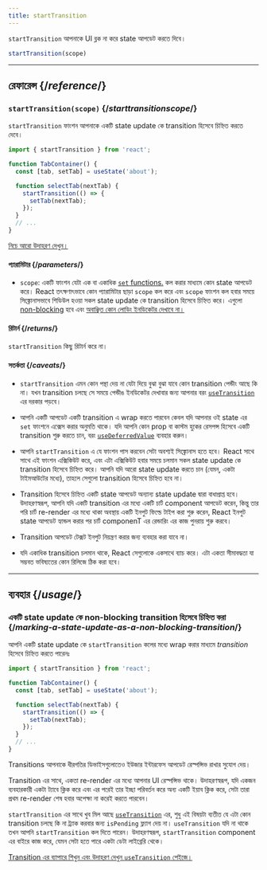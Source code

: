 ```yaml
---
title: startTransition
---
```


<Intro>

`startTransition` আপনাকে UI ব্লক না করে state আপডেট করতে দিবে।

```js
startTransition(scope)
```

</Intro>

<InlineToc />

---

## রেফারেন্স {/*reference*/}

### `startTransition(scope)` {/*starttransitionscope*/}

`startTransition` ফাংশন আপনাকে একটি state update কে transition হিসেবে চিহ্নিত করতে দেবে।

```js {7,9}
import { startTransition } from 'react';

function TabContainer() {
  const [tab, setTab] = useState('about');

  function selectTab(nextTab) {
    startTransition(() => {
      setTab(nextTab);
    });
  }
  // ...
}
```

[নিচে আরো উদাহরণ দেখুন।](#usage)

#### প্যারামিটার {/*parameters*/}

* `scope`: একটি ফাংশন যেটা এক বা একাধিক [`set` functions.](/reference/react/useState#setstate) কল করার মাধ্যমে কোন state আপডেট করে। React তৎক্ষণাৎভাবে কোন প্যারামিটার ছাড়া `scope` কল করে এবং `scope` ফাংশন কল হবার সময়ে সিঙ্ক্রোনাসভাবে শিডিউল হওয়া সকল state update কে transition হিসেবে চিহ্নিত করে। এগুলো [non-blocking](/reference/react/useTransition#marking-a-state-update-as-a-non-blocking-transition) হবে এবং [অবাঞ্ছিত কোন লোডিং ইনডিকেটর দেখাবে না।](/reference/react/useTransition#preventing-unwanted-loading-indicators)

#### রিটার্ন {/*returns*/}

`startTransition` কিছু রিটার্ন করে না।

#### সতর্কতা {/*caveats*/}

* `startTransition` এমন কোন পন্থা দেয় না যেটা দিয়ে বুঝা বুঝা যাবে কোন transition পেন্ডীং আছে কি না। যখন transition চলছে সে সময়ে পেন্ডীঙ ইনডিকেটর দেখাবার জন্য আপনার বরং [`useTransition`](/reference/react/useTransition) এর দরকার পড়বে।

* আপনি একটি আপডেট একটি transition এ wrap করতে পারবেন কেবল যদি আপনার ওই state এর `set` ফাংশনে এক্সেস করার অনুমতি থাকে। যদি আপনি কোন prop বা কাস্টম হুকের রেসপন্স হিসেবে একটি transition শুরু করতে চান, বরং [`useDeferredValue`](/reference/react/useDeferredValue) ব্যবহার করুন। 

* আপনি `startTransition` এ যে ফাংশন পাস করবেন সেটা অবশ্যই সিঙ্ক্রোনাস হতে হবে। React সাথে সাথে এই ফাংশন এক্সিকিউট করে, এবং এটা এক্সিকিউট হবার সময়ে চলমান সকল state update কে transition হিসেবে চিহ্নিত করে। আপনি যদি আরো state update করতে চান (যেমন্, একটা টাইমআউটের মধ্যে), তাহলে সেগুলো transition হিসেবে চিহ্নিত হবে না।

* Transition হিসেবে চিহ্নিত একটি state আপডেট অন্যান্য state update দ্বারা বাধাপ্রাপ্ত হবে। উদাহরণস্বরূপ, আপনি যদি একটি transition এর মধ্যে একটি চার্ট component আপডেট করেন, কিন্তু তার পরি চার্ট re-render এর মধ্যে থাকা অবস্থায় একটি ইনপুট ফিল্ডে টাইপ করা শুরু করেন, React ইনপুট state আপডেট হ্যান্ডল করার পর চার্ট componenT এর রেন্ডারিং এর কাজ পুনরায় শুরু করবে।

* Transition আপডেট টেক্সট ইনপুট নিয়ন্ত্রণ করার জন্য ব্যবহার করা যাবে না।

* যদি একাধিক transition চলমান থাকে, React সেগুলোকে একসাথে ব্যাচ করে। এটা একতা সীমাবদ্ধতা যা সম্ভবত ভবিষ্যতের কোন রিলিজে ঠিক করা হবে।

---

## ব্যবহার {/*usage*/}

### একটি state update কে non-blocking transition হিসেবে চিহ্নিত করা {/*marking-a-state-update-as-a-non-blocking-transition*/}

আপনি একটি state update কে `startTransition` কলের মধ্যে wrap করার মাধ্যমে *transition* হিসেবে চিহ্নিত করতে পারেনঃ

```js {7,9}
import { startTransition } from 'react';

function TabContainer() {
  const [tab, setTab] = useState('about');

  function selectTab(nextTab) {
    startTransition(() => {
      setTab(nextTab);
    });
  }
  // ...
}
```

Transitions আপনাকে ধীরগতির ডিভাইসগুলোতেও ইউজার ইন্টারফেস আপডেট রেস্পন্সিভ রাখার সুযোগ দেয়।

Transition এর সাথে, একতা re-render এর মধ্যে আপনার UI রেস্পন্সিভ থাকে। উদাহরণস্বরূপ, যদি একজন ব্যবহারকারী একটা ট্যাবে ক্লিক করে এবং এর পরেই তার ইচ্ছা পরিবর্তন করে অন্য একটি ইয়াব ক্লিক করে, সেটা তারা প্রথম re-render শেষ হবার অপেক্ষা না করেই করতে পারবেন।

<Note>

`startTransition` এর সাথে খুব মিল আছে [`useTransition`](/reference/react/useTransition) এর, শুধু এই বিষয়টা ব্যতীত যে এটা কোন transition চলছে কি না ট্র্যাক করবার জন্য `isPending` ফ্ল্যাগ দেয় না। `useTransition` যদি না থাকে তখন আপনি  `startTransition` কল দিতে পারেন। উদাহরণস্বরূপ, `startTransition` component এর বাইরে কাজ করে, যেমন সেটা হতে পারে একটা ডেটা লাইব্রেরি থেকে।

[Transition এর ব্যাপারে শিখুন এবং উদাহরণ দেখুন `useTransition` পেইজে।](/reference/react/useTransition)

</Note>
